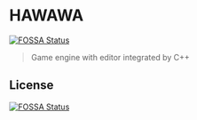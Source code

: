 # HAWAWA
[![FOSSA Status](https://app.fossa.io/api/projects/git%2Bgithub.com%2Ftymmkang%2FHAWAWA.svg?type=shield)](https://app.fossa.io/projects/git%2Bgithub.com%2Ftymmkang%2FHAWAWA?ref=badge_shield)

> Game engine with editor integrated by C++


## License
[![FOSSA Status](https://app.fossa.io/api/projects/git%2Bgithub.com%2Ftymmkang%2FHAWAWA.svg?type=large)](https://app.fossa.io/projects/git%2Bgithub.com%2Ftymmkang%2FHAWAWA?ref=badge_large)